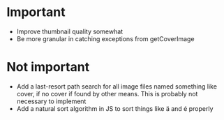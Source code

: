 # Important
  - Improve thumbnail quality somewhat
  - Be more granular in catching exceptions from getCoverImage

# Not important
  - Add a last-resort path search for all image files named something like
    cover, if no cover if found by other means. This is probably not necessary
    to implement
  - Add a natural sort algorithm in JS to sort things like ä and é properly
